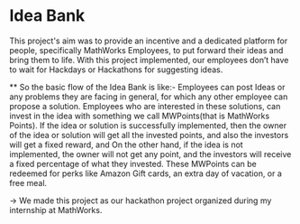 # Idea Bank

This project's aim was to provide an incentive and a dedicated platform for people, specifically MathWorks Employees, to put forward their ideas and bring them to life. 
With this project implemented, our employees don’t have to wait for Hackdays or Hackathons for suggesting ideas.

** So the basic flow of the Idea Bank is like:-
Employees can post Ideas or any problems they are facing in general, for which any other employee can propose a solution. Employees who are interested in these solutions, can invest in the idea with something we call MWPoints(that is MathWorks Points). 
If the idea or solution is successfully implemented, then the owner of the idea or solution will get all the invested points, and also the investors will get a fixed reward, and 
On the other hand, if the idea is not implemented, the owner will not get any point, and the investors will receive a fixed percentage of what they invested. These MWPoints can be redeemed for perks like Amazon Gift cards, an extra day of vacation, or a free meal.

-> We made this project as our hackathon project organized during my internship at MathWorks.
